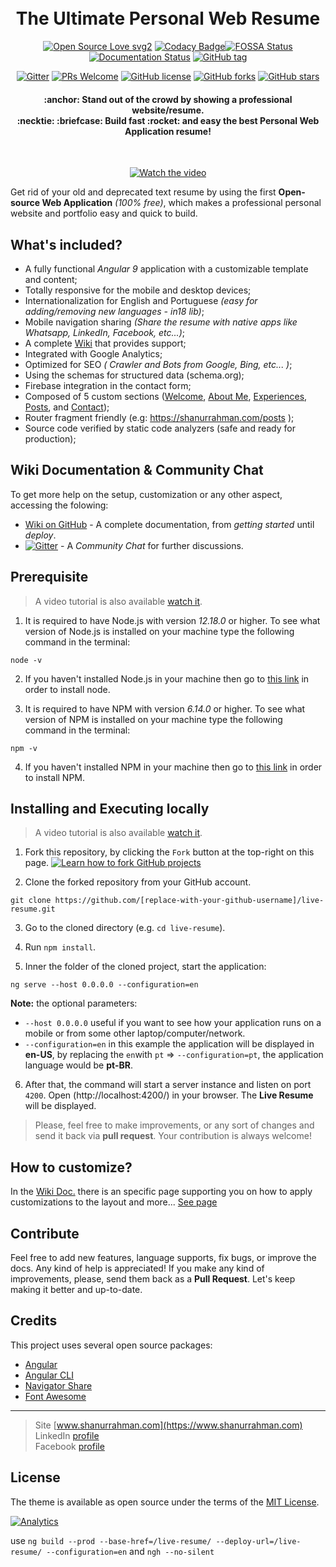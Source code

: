 <h1 align="center">
  <br>
  The Ultimate Personal Web Resume
  <br>
</h1>

<div align="center">

[![Open Source Love svg2](https://badges.frapsoft.com/os/v2/open-source.svg?v=103)](https://GitHub.com/shanurrahman/live-resume/stargazers/) [![Codacy Badge](https://app.codacy.com/project/badge/Grade/6f04e1e3103a4af58e5398e23106bb93)](https://www.codacy.com/manual/shanurrahman/live-resume?utm_source=github.com&utm_medium=referral&utm_content=shanurrahman/live-resume&utm_campaign=Badge_Grade)[![FOSSA Status](https://app.fossa.com/api/projects/git%2Bgithub.com%2Fshanurrahman%2Flive-resume.svg?type=shield)](https://app.fossa.com/projects/git%2Bgithub.com%2Fshanurrahman%2Flive-resume?ref=badge_shield) [![Documentation Status](https://readthedocs.org/projects/ansicolortags/badge/?version=latest)](https://github.com/shanurrahman/live-resume/wiki) [![GitHub tag](https://img.shields.io/github/tag/shanurrahman/live-resume.svg)](https://github.com/shanurrahman/live-resume/tags/)

[![Gitter](https://badges.gitter.im/live-resume/community.svg)](https://gitter.im/live-resume/community?utm_source=badge&utm_medium=badge&utm_campaign=pr-badge) [![PRs Welcome](https://img.shields.io/badge/PRs-welcome-brightgreen.svg?style=flat-square)](http://makeapullrequest.com) [![GitHub license](https://img.shields.io/github/license/Naereen/StrapDown.js.svg)](https://opensource.org/licenses/MIT) [![GitHub forks](https://img.shields.io/github/forks/shanurrahman/live-resume.svg?style=social&label=Fork&maxAge=259100)](https://GitHub.com/shanurrahman/live-resume/network/) [![GitHub stars](https://img.shields.io/github/stars/shanurrahman/live-resume.svg?style=social&label=Star&maxAge=259100)](https://GitHub.com/shanurrahman/live-resume/stargazers/)

</div>

<h4 align="center">
:anchor: Stand out of the crowd by showing a professional website/resume.
  <br>:necktie: :briefcase: Build fast :rocket: and easy the best Personal Web Application resume!
</h4>

<div align="center">
<br>

[![Watch the video](/markdown/LiveResumeshanurrahman-v1.2.gif)](https://shanurrahman.com/?source=github)

</div>

Get rid of your old and deprecated text resume by using the first **Open-source Web Application** _(100% free)_, which makes a professional personal website and portfolio easy and quick to build.

## What's included?

- A fully functional _Angular 9_ application with a customizable template and content;
- Totally responsive for the mobile and desktop devices;
- Internationalization for English and Portuguese _(easy for adding/removing new languages - in18 lib)_;
- Mobile navigation sharing _(Share the resume with native apps like Whatsapp, LinkedIn, Facebook, etc...)_;
- A complete [Wiki](https://github.com/shanurrahman/live-resume/wiki) that provides support;
- Integrated with Google Analytics;
- Optimized for SEO _( Crawler and Bots from Google, Bing, etc... )_;
- Using the schemas for structured data (schema.org);
- Firebase integration in the contact form;
- Composed of 5 custom sections ([Welcome](https://shanurrahman.com/), [About Me](https://shanurrahman.com/about), [Experiences](https://shanurrahman.com/experience), [Posts](https://shanurrahman.com/posts), and [Contact](https://shanurrahman.com/contact));
- Router fragment friendly (e.g: https://shanurrahman.com/posts );
- Source code verified by static code analyzers (safe and ready for production);

## Wiki Documentation & Community Chat

To get more help on the setup, customization or any other aspect, accessing the folowing:

- [Wiki on GitHub](https://github.com/shanurrahman/live-resume/wiki) - A complete documentation, from _getting started_ until _deploy_.
- [![Gitter](https://badges.gitter.im/live-resume/community.svg)](https://gitter.im/live-resume/community?utm_source=badge&utm_medium=badge&utm_campaign=pr-badge) - A _Community Chat_ for further discussions.

## Prerequisite

> A video tutorial is also available [watch it](https://youtu.be/SmSCux_qx_Q).

1. It is required to have Node.js with version _12.18.0_ or higher. To see what version of Node.js is installed on your machine type the following command in the terminal:

```
node -v
```

2. If you haven't installed Node.js in your machine then go to [this link](https://nodejs.org/en/download/) in order to install node.

3. It is required to have NPM with version _6.14.0_ or higher. To see what version of NPM is installed on your machine type the following command in the terminal:

```
npm -v
```

4. If you haven't installed NPM in your machine then go to [this link](https://www.npmjs.com/get-npm) in order to install NPM.

## Installing and Executing locally

> A video tutorial is also available [watch it](https://youtu.be/SmSCux_qx_Q).

1. Fork this repository, by clicking the `Fork` button at the top-right on this page.
   [![Learn how to fork GitHub projects](/markdown/fork.png?cache=off)](https://guides.github.com/activities/forking/)

2. Clone the forked repository from your GitHub account.

```
git clone https://github.com/[replace-with-your-github-username]/live-resume.git
```

3. Go to the cloned directory (e.g. `cd live-resume`).

4. Run `npm install`.

5. Inner the folder of the cloned project, start the application:

```
ng serve --host 0.0.0.0 --configuration=en
```

**Note:** the optional parameters:

- `--host 0.0.0.0` useful if you want to see how your application runs on a mobile or from some other laptop/computer/network.
- `--configuration=en` in this example the application will be displayed in **en-US**, by replacing the `en`with `pt` => `--configuration=pt`, the application language would be **pt-BR**.

6. After that, the command will start a server instance and listen on port `4200`. Open (http://localhost:4200/) in your browser. The **Live Resume** will be displayed.

> Please, feel free to make improvements, or any sort of changes and send it back via **pull request**. Your contribution is always welcome!

## How to customize?

In the [Wiki Doc.](https://github.com/shanurrahman/live-resume/wiki/applying-customizations) there is an specific page supporting you on how to apply customizations to the layout and more... [See page](https://github.com/shanurrahman/live-resume/wiki/applying-customizations)

## Contribute

Feel free to add new features, language supports, fix bugs, or improve the docs. Any kind of help is appreciated! If you make any kind of improvements, please, send them back as a **Pull Request**. Let's keep making it better and up-to-date.

## Credits

This project uses several open source packages:

- [Angular](https://github.com/angular)
- [Angular CLI](https://cli.angular.io)
- [Navigator Share](https://www.npmjs.com/package/ng-navigator-share)
- [Font Awesome](https://fontawesome.com)

---

> Site [www.shanurrahman.com](https://www.shanurrahman.com)<br>
> LinkedIn [profile](https://www.linkedin.com/in/shanurrahman)<br>
> Facebook [profile](https://www.facebook.com/shanur.borgesbastos)

## License

The theme is available as open source under the terms of the [MIT License](https://opensource.org/licenses/MIT).

[![Analytics](https://ga-beacon.appspot.com/UA-168686195-1/live-resume/home-page?pixel)](https://github.com/igrigorik/ga-beacon)

use `ng build --prod --base-href=/live-resume/ --deploy-url=/live-resume/ --configuration=en`
and `ngh --no-silent`
